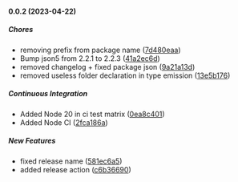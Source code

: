 #### 0.0.2 (2023-04-22)

##### Chores

*  removing prefix from package name ([7d480eaa](https://github.com/Cadienvan/npm-package-ts-scaffolding/commit/7d480eaa2d16751d2d35d7f9bf2290fe280ec11f))
*  Bump json5 from 2.2.1 to 2.2.3 ([41a2ec6d](https://github.com/Cadienvan/npm-package-ts-scaffolding/commit/41a2ec6df8e817c1bf53d013f510d665c6ac5416))
*  removed changelog + fixed package json ([9a21a13d](https://github.com/Cadienvan/npm-package-ts-scaffolding/commit/9a21a13d22a2228ec9581080f5b45b369670c7c7))
*  removed useless folder declaration in type emission ([13e5b176](https://github.com/Cadienvan/npm-package-ts-scaffolding/commit/13e5b17683ceea06a13d5d6f8fec975d5986737c))

##### Continuous Integration

*  Added Node 20 in ci test matrix ([0ea8c401](https://github.com/Cadienvan/npm-package-ts-scaffolding/commit/0ea8c401d22aa45e8c81f63facee0c75606438cc))
*  Added Node CI ([2fca186a](https://github.com/Cadienvan/npm-package-ts-scaffolding/commit/2fca186a16f72d8ace514fdbbfa7363f6be259f1))

##### New Features

*  fixed release name ([581ec6a5](https://github.com/Cadienvan/npm-package-ts-scaffolding/commit/581ec6a5587e3d9e22b95e113cbc43cddc853eb7))
*  added release action ([c6b36690](https://github.com/Cadienvan/npm-package-ts-scaffolding/commit/c6b366903fc315986573314f5de84877ec8cc870))

